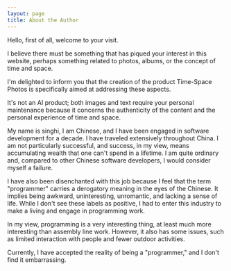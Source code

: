 ```yaml
---
layout: page
title: About the Author
---
```


Hello, first of all, welcome to your visit.

I believe there must be something that has piqued your interest in this website, perhaps something related to photos, albums, or the concept of time and space.

I'm delighted to inform you that the creation of the product Time-Space Photos is specifically aimed at addressing these aspects.

It's not an AI product; both images and text require your personal maintenance because it concerns the authenticity of the content and the personal experience of time and space.

My name is singhi, I am Chinese, and I have been engaged in software development for a decade. I have traveled extensively throughout China. I am not particularly successful, and success, in my view, means accumulating wealth that one can't spend in a lifetime. I am quite ordinary and, compared to other Chinese software developers, I would consider myself a failure.

I have also been disenchanted with this job because I feel that the term "programmer" carries a derogatory meaning in the eyes of the Chinese. It implies being awkward, uninteresting, unromantic, and lacking a sense of life. While I don't see these labels as positive, I had to enter this industry to make a living and engage in programming work.

In my view, programming is a very interesting thing, at least much more interesting than assembly line work. However, it also has some issues, such as limited interaction with people and fewer outdoor activities.

Currently, I have accepted the reality of being a "programmer," and I don't find it embarrassing.
